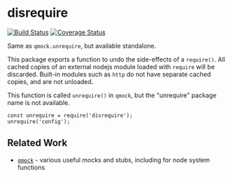 disrequire
==========
[![Build Status](https://api.travis-ci.org/andrasq/node-disrequire.svg?branch=master)](https://travis-ci.org/andrasq/node-disrequire?branch=master)
[![Coverage Status](https://codecov.io/github/andrasq/node-disrequire/coverage.svg?branch=master)](https://codecov.io/github/andrasq/node-disrequire?branch=master)


Same as `qmock.unrequire`, but available standalone.

This package exports a function to undo the side-effects of a `require()`.
All cached copies of an external nodejs module loaded with `require` will be discarded.
Built-in modules such as `http` do not have separate cached copies, and are not unloaded.

This function is called `unrequire()` in `qmock`, but the "unrequire" package name
is not available.

    const unrequire = require('disrequire');
    unrequire('config');


Related Work
------------

- [`qmock`](https://npmjs.com/package/qmock) - various useful mocks and stubs,
  including for node system functions
